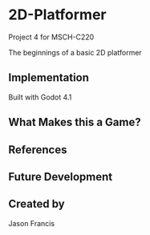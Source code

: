 # 2D-Platformer
Project 4 for MSCH-C220

The beginnings of a basic 2D platformer

## Implementation

Built with Godot 4.1

## What Makes this a Game?

## References


## Future Development


## Created by
Jason Francis
